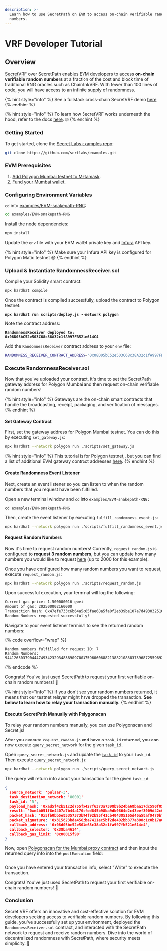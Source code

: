 ```yaml
---
description: >-
  Learn how to use SecretPath on EVM to access on-chain verifiable random
  numbers.
---
```


# VRF Developer Tutorial

## Overview

[SecretVRF](https://docs.scrt.network/secret-network-documentation/development/secret-contract-fundamentals/available-native-features-modules/secret-vrf-on-chain-randomness) over SecretPath enables EVM developers to access **on-chain verifiable random numbers** at a fraction of the cost and block time of traditional RNG oracles such as ChainlinkVRF. With fewer than 100 lines of code, you will have access to an infinite supply of randomness.&#x20;

{% hint style="info" %}
See a fullstack cross-chain SecretVRF demo [here](https://secretpath-ballz.vercel.app/)
{% endhint %}

{% hint style="info" %}
To learn how SecretVRF works underneath the hood, refer to the docs [here](https://docs.scrt.network/secret-network-documentation/development/secret-contract-fundamentals/available-native-features-modules/secret-vrf-on-chain-randomness). 🤓
{% endhint %}

### Getting Started   &#x20;

To get started, clone the [Secret Labs examples repo](https://github.com/scrtlabs/examples):&#x20;

```bash
git clone https://github.com/scrtlabs/examples.git
```

### EVM Prerequisites&#x20;

1. [Add Polygon Mumbai testnet to Metamask](https://docs.polygon.technology/tools/wallets/metamask/add-polygon-network/).
2. [Fund your Mumbai wallet](https://faucet.polygon.technology/).&#x20;

### Configuring Environment Variables

`cd` into [examples/EVM-snakepath-RNG](https://github.com/scrtlabs/examples/tree/master/EVM-snakepath-RNG):

```bash
cd examples/EVM-snakepath-RNG
```

Install the node dependencies:

```bash
npm install
```

Update the `env` file with your EVM wallet private key and [Infura](https://www.infura.io/) API key.

{% hint style="info" %}
Make sure your Infura API key is configured for Polygon Matic testnet 😎
{% endhint %}

### Upload & Instantiate RandomnessReceiver.sol

Compile your Solidity smart contract:&#x20;

```bash
npx hardhat compile
```

Once the contract is compiled successfully, upload the contract to Polygon testnet:&#x20;

<pre class="language-bash"><code class="lang-bash"><strong>npx hardhat run scripts/deploy.js --network polygon
</strong></code></pre>

Note the contract address:

<pre class="language-bash"><code class="lang-bash"><strong>RandomnessReceiver deployed to: 0x08D05bC52e503C68c38A32c1fA997FB521e614C4
</strong></code></pre>

&#x20;Add the `RandomnessReceiver` contract address to your `env` file:

```bash
RANDOMNESS_RECEIVER_CONTRACT_ADDRESS="0x08D05bC52e503C68c38A32c1fA997FB521e614C4"
```

### Execute RandomnessReceiver.sol

Now that you've uploaded your contract, it's time to set the SecretPath gateway address for Polygon Mumbai and then request on-chain verifiable random numbers!

{% hint style="info" %}
Gateways are the on-chain smart contracts that handle the broadcasting, receipt, packaging, and verification of messages.
{% endhint %}

#### Set Gateway Contract

First, set the gateway address for Polygon Mumbai testnet. You can do this by executing `set_gateway.js`:

```bash
npx hardhat --network polygon run ./scripts/set_gateway.js
```

{% hint style="info" %}
This tutorial is for Polygon testnet,, but you can find a list of additional EVM gateway contract addresses [here](https://docs.scrt.network/secret-network-documentation/development/ethereum-evm-developer-toolkit/connecting-evm-with-snakepath-on-chain-randomness/gateway-contracts).
{% endhint %}

#### Create Randomness Event Listener

Next, create an event listener so you can listen to when the random numbers that you request have been fulfilled.&#x20;

Open a new terminal window and `cd` into `examples/EVM-snakepath-RNG:`

```basic
cd examples/EVM-snakepath-RNG
```

Then, create the event listener by executing `fulfill_randomness_event.js`:&#x20;

```bash
npx hardhat --network polygon run ./scripts/fulfill_randomness_event.js
```

#### Request Random Numbers

Now it's time to request random numbers! Currently, `request_random.js` is configured to **request 3 random numbers**, but you can update how many numbers you would like to request [here](https://github.com/scrtlabs/examples/blob/36bef1bf5d69768e889919988da79e0c5603a917/EVM-snakepath-RNG/scripts/request\_random.js#L25) (up to 2000 for this example).&#x20;

Once you have configured how many random numbers you want to request, execute `request_random.js`:&#x20;

```bash
npx hardhat --network polygon run ./scripts/request_random.js
```

Upon successful execution, your terminal will log the following:&#x20;

```bash
Current gas price: 1.500000016 gwei
Amount of gas: 202500002160000
Transaction hash: 0x47efe733c6b64a5c65fae68a5fa0f2eb39be107a7d4930325104dfcee36474c2
Random Numbers requested successfully!
```

Navigate to your event listener terminal to see the returned random numbers:&#x20;

{% code overflow="wrap" %}
```atom
Random numbers fulfilled for request ID: 7
Random Numbers: 94412630379044474934232934838909700375960606882138821083837396872559692127250,113337239238407277551866961530595655396141218773986266698805816049961297644274,27422614896457590254145871678336430245204859898445275988406473498974116581231
```
{% endcode %}

Congrats! You've just used SecretPath to request your first verifiable on-chain random numbers! 🎉&#x20;

{% hint style="info" %}
If you don't see your random numbers returned, it means that our testnet relayer might have dropped the transaction. **See below to learn how to relay your transaction manually.**&#x20;
{% endhint %}

#### Execute SecretPath Manually with Polygonscan

To relay your random numbers manually, you can use Polygonscan and Secret.js!

After you execute `request_random.js` and have a `task_id` returned, you can now execute `query_secret_network` for the given `task_id.`&#x20;

Open `query_secret_network.js`  and update the [`task_id`](https://github.com/scrtlabs/examples/blob/36bef1bf5d69768e889919988da79e0c5603a917/EVM-snakepath-RNG/scripts/query\_secret\_network.js#L23) to your `task_id`. Then execute `query_secret_network.js`:&#x20;

```bash
npx hardhat --network polygon run ./scripts/query_secret_network.js
```

The query will return info about your transaction for the given `task_id`:&#x20;

```json
{
  source_network: 'pulsar-3',
  task_destination_network: '80001',
  task_id: '5',
  payload_hash: '0xad5f42b51c2d755f5427f6373a7398b9b24ba68baa17dc590f05bb83f3e0f940',
  result: '0xe4b051f8e4407a7b44a170cfed845b98ba9db0864e2c43eef3009d42c0e5ed05a1f2023d5de167f4f9b2c8646992b65098af109ea076f9e2d128e8975e54dfaa90d1502c126a8a672bccb3c4d69034b8eb8cc5f8f96e0e9b1ad39b27b7e6552d',
  packet_hash: '0x5fb0bb5e85357373b84f92b95f41cb404385165d46a58af9470bf13eb2648f7b',
  packet_signature: '0x815823bda4562ba7411ec5bf2de492bb377a808c1c0b17a0dfa6f5729c23af222c76e46531cee78e94730fa4a63426eb20de0cfd9389cdc45407e12a1c8ed3d51b',
  callback_address: '0x08d05bc52e503c68c38a32c1fa997fb521e614c4',
  callback_selector: '0x38ba4614',
  callback_gas_limit: '0x00015f90'
}
```

Now, open [Polygonscan for the Mumbai proxy contract](https://mumbai.polygonscan.com/address/0x5e16dbd2728d66b4189b2e3aab71837683dfd2d7#writeProxyContract) and then input the returned query info into the `postExecution` field:&#x20;

<figure><img src="../../../../.gitbook/assets/Screenshot 2024-01-31 at 2.16.24 PM.png" alt=""><figcaption></figcaption></figure>

Once you have entered your transaction info, select "Write" to execute the transaction.&#x20;

Congrats! You've just used SecretPath to request your first verifiable on-chain random numbers! 🎉&#x20;

### Conclusion

Secret VRF offers an innovative and cost-effective solution for EVM developers seeking access to verifiable random numbers. By following this guide, you've successfully set up your environment, deployed the `RandomnessReceiver.sol` contract, and interacted with the SecretPath network to request and receive random numbers.  Dive into the world of decentralized randomness with SecretPath, where security meets simplicity. 🌟

##
